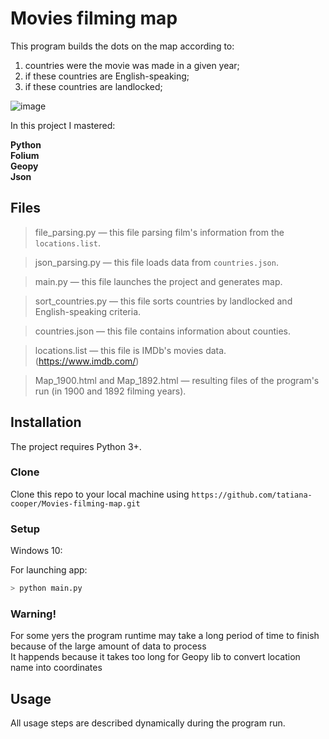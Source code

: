 ﻿
# Movies filming map
This program builds the dots on the map according to:  
1) countries were the movie was made in a given year;
2) if these countries are English-speaking;
3) if these countries are landlocked;

![image](https://drive.google.com/uc?export=view&id=1gqBhmWv0WayFI7B9-uPe2dJXiND36D5M)


In this project I mastered:

**Python** <br>
**Folium** <br>
**Geopy** <br>
**Json** <br>


## Files
> file_parsing.py — this file parsing film's information from the `locations.list`.

> json_parsing.py — this file loads data from `countries.json`.

> main.py — this file launches the project and generates map.

> sort_countries.py — this file sorts countries by landlocked and English-speaking criteria.

> countries.json — this file contains information about counties.

> locations.list — this file is IMDb's movies data.(https://www.imdb.com/)

> Map_1900.html and Map_1892.html — resulting files of the program's run (in 1900 and 1892 filming years). 


## Installation
The project requires Python 3+.

### Clone
Clone this repo to your local machine using  `https://github.com/tatiana-cooper/Movies-filming-map.git`

### Setup
Windows 10:

For launching app:
```sh
> python main.py
```

### Warning! 
For some yers the program runtime may take a long period of time to finish <br>
because of the large amount of data to process<br>
It happends because it takes too long for Geopy lib to convert location name into coordinates<br>


## Usage
All usage steps are described dynamically during the program run.

